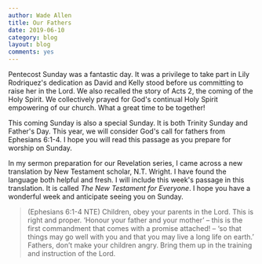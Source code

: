```yaml
---
author: Wade Allen
title: Our Fathers
date: 2019-06-10
category: blog
layout: blog
comments: yes
---
```


Pentecost Sunday was a fantastic day. It was a privilege to take part in Lily Rodriquez's dedication as David and Kelly stood before us committing to raise her in the Lord. We also recalled the story of Acts 2, the coming of the Holy Spirit. We collectively prayed for God's continual Holy Spirit empowering of our church. What a great time to be together!

This coming Sunday is also a special Sunday. It is both Trinity Sunday and Father's Day. This year, we will consider God's call for fathers from Ephesians 6:1-4. I hope you will read this passage as you prepare for worship on Sunday.

In my sermon preparation for our Revelation series, I came across a new translation by New Testament scholar, N.T. Wright. I have found the language both helpful and fresh. I will include this week's passage in this translation. It is called *The New Testament for Everyone*. I hope you have a wonderful week and anticipate seeing you on Sunday.

>(Ephesians 6:1-4 NTE) Children, obey your parents in the Lord. This is right and proper.  ‘Honour your father and your mother’ – this is the first commandment that comes with a promise attached! –  ‘so that things may go well with you and that you may live a long life on earth.’ Fathers, don’t make your children angry. Bring them up in the training and instruction of the Lord.
